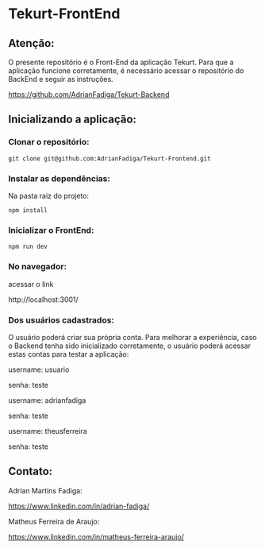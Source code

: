 # Tekurt-FrontEnd

## Atenção:

O presente repositório é o Front-End da aplicação Tekurt.
Para que a aplicação funcione corretamente, é necessário acessar o repositório do BackEnd e seguir as instruções.

https://github.com/AdrianFadiga/Tekurt-Backend

## Inicializando a aplicação:

### Clonar o repositório:

``git clone git@github.com:AdrianFadiga/Tekurt-Frontend.git``

### Instalar as dependências:

Na pasta raiz do projeto:

``npm install``

### Inicializar o FrontEnd:

``npm run dev``

### No navegador:

acessar o link

http://localhost:3001/

### Dos usuários cadastrados:

O usuário poderá criar sua própria conta.
Para melhorar a experiência, caso o Backend tenha sido inicializado corretamente, o usuário poderá acessar estas contas para testar a aplicação:

username: usuario

senha: teste


username: adrianfadiga

senha: teste

username: theusferreira

senha: teste


## Contato:

Adrian Martins Fadiga:

https://www.linkedin.com/in/adrian-fadiga/

Matheus Ferreira de Araujo:

https://www.linkedin.com/in/matheus-ferreira-araujo/